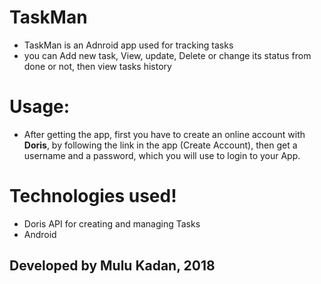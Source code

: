 # TaskMan
- TaskMan is an Adnroid app used for  tracking tasks
- you can Add new task, View, update, Delete or change its status from done or not, then view tasks history
# Usage:
- After getting the app, first you have to create an online account with **Doris**, by following the link in the app (Create Account), then get a username and a password, which you will use to login to your App.


# Technologies used!
   - Doris API for creating and managing Tasks
   - Android

## Developed by Mulu Kadan, 2018


